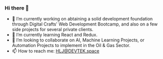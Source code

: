 ### Hi there 👋

- 🔭 I’m currently working on abtaining a solid development foundation through Digital Crafts' Web Development Bootcamp, and also on a few side projects for several private clients.
- 🌱 I’m currently learning React and Redux.
- 👯 I’m looking to collaborate on AI, Machine Learning Projects, or Automation Projects to implement in the Oil & Gas Sector.
- 📫 How to reach me: HLJ@DEVTEK.space

